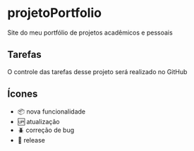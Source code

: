 # projetoPortfolio

Site do meu portfólio de projetos acadêmicos e pessoais
## Tarefas

O controle das tarefas desse projeto será realizado no GitHub

## Ícones

- :package: nova funcionalidade
- :up: atualização
- :beetle: correção de bug
- :checkered_flag: release